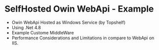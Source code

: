 # SelfHosted Owin WebApi - Example

- Owin WebApi Hosted as Windows Service (by Topshelf)
- Using .Net 4.8
- Example Custome MiddleWare
- Performance Considerations and Limitations in compare to WebApi on IIS. 

